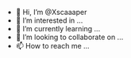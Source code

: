 - 👋 Hi, I’m @Xscaaaper
- 👀 I’m interested in ...
- 🌱 I’m currently learning ...
- 💞️ I’m looking to collaborate on ...
- 📫 How to reach me ...

<!---
Xscaaaper/Xscaaaper is a ✨ special ✨ repository because its `README.md` (this file) appears on your GitHub profile.
You can click the Preview link to take a look at your changes.
--->
